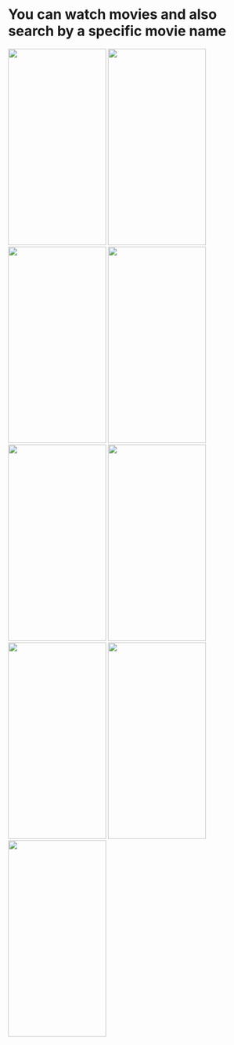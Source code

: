 # You can watch movies and also search by a specific movie name

<img src = "https://user-images.githubusercontent.com/53982895/133948390-43594ad6-38bf-4e14-9d76-313b49682349.png" width = "200" height = "400">  <img src = "https://user-images.githubusercontent.com/53982895/133948393-adafb854-fee1-43f3-ac63-f3e7c5c43cef.png" width = "200" height = "400">
<img src = "https://user-images.githubusercontent.com/53982895/133948466-9bfa3574-d88f-4d0d-bfdd-f4cec7fa12a7.png" width = "200" height = "400">  <img src = "https://user-images.githubusercontent.com/53982895/133948468-efd55a3e-469f-4d72-b59e-1fba17313d7a.png" width = "200" height = "400">
<img src = "https://user-images.githubusercontent.com/53982895/133948484-b64508c7-b9fc-42bf-b449-65843449346d.png" width = "200" height = "400">  <img src = "https://user-images.githubusercontent.com/53982895/133948489-2138a5a7-f841-47a9-a841-828e7b39a303.png" width = "200" height = "400">
<img src = "https://user-images.githubusercontent.com/53982895/133948492-8015aa82-db62-45b0-9b9a-9a40672635dd.png" width = "200" height = "400">  <img src = "https://user-images.githubusercontent.com/53982895/133948498-80d3a6c7-27c6-4a90-82e2-4095c1cf77fc.png" width = "200" height = "400">
<img src = "https://user-images.githubusercontent.com/53982895/133948504-8f3a962c-f5c4-4174-b270-744d22599cde.png" width = "200" height = "400"> 
